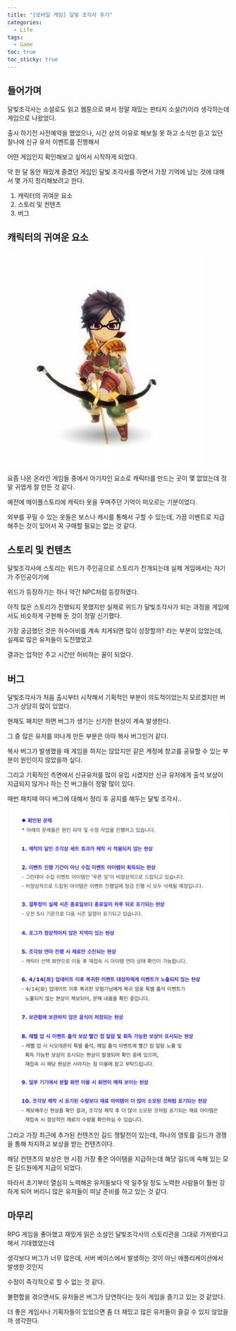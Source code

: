 ```yaml
---
title: "[모바일 게임] 달빛 조각사 후기"
categories:
  - Life
tags:
  - Game
toc: true
toc_sticky: true  
---
```


## 들어가며 
달빛조각사는 소설로도 읽고 웹툰으로 봐서 정말 재밌는 판타지 소설(?)이라 생각하는데 게임으로 나왔었다.

출시 하기전 사전예약을 했었으나, 시간 상의 이유로 해보질 못 하고 소식만 듣고 있던 찰나에 신규 유저 이벤트를 진행해서

어떤 게임인지 확인해보고 싶어서 시작하게 되었다.
 
약 한 달 동안 재밌게 즐겼던 게임인 달빛 조각사를 하면서 가장 기억에 남는 것에 대해서 몇 가지 정리해보려고 한다.

1. 캐릭터의 귀여운 요소
2. 스토리 및 컨텐츠
3. 버그

## 캐릭터의 귀여운 요소

![moon light](/assets/images/life/moonlight-1.jpg)

요즘 나온 온라인 게임들 중에서 아기자인 요소로 캐릭터를 만드는 곳이 몇 없었는데
정말 귀엽게 잘 만든 것 같다.

예전에 메이플스토리에 캐릭터 옷을 꾸며주던 기억이 떠오르는 기분이었다.

외부를 꾸밀 수 있는 옷들은 보스나 캐시를 통해서 구할 수 있는데, 가끔 이벤트로 지급해주는 것이 있어서 
꼭 구매할 필요는 없는 것 같다.


## 스토리 및 컨텐츠
달빛조각사에 스토리는 위드가 주인공으로 스토리가 전개되는데 실제 게임에서는 자기가 주인공이기에 

위드가 등장하기는 하나 약간 NPC처럼 등장하였다.

아직 많은 스토리가 진행되지 못했지만 실제로 위드가 달빛조각사가 되는 과정을 게임에서도 비슷하게 구현해 둔 것이 정말 신기했다.

가장 궁금했던 것은 허수아비를 계속 치게되면 많이 성장할까? 라는 부분이 있었는데, 실제로 많은 유저들이 도전했었고

결과는 업적만 주고 시간만 허비하는 꼴이 되었다.


## 버그


달빛조각사가 처음 출시부터 시작해서 기획적인 부분이 의도적이었는지 모르겠지만 버그가 상당히 많이 있었다.

현재도 패치만 하면 버그가 생기는 신기한 현상이 계속 발생한다.

그 중 많은 유저를 떠나게 만든 부분은 아마 복사 버그인거 같다. 

복사 버그가 발생했을 때 게임을 하지는 않았지만 같은 계정에 창고를 공유할 수 있는 부분이 원인이지 않았을까 싶다.

그리고 기획적인 측면에서 신규유저를 많이 유입 시켰지만 신규 유저에게 출석 보상이 지급되지 않거나 하는 잔 버그들이 정말 많이 있다.

매번 패치때 마다 버그에 대해서 정리 후 공지를 해두는 달빛 조각사..

![moon light bug](/assets/images/life/moon-light-bug.png)

그리고 가장 최근에 추가된 컨텐츠인 길드 쟁탈전이 있는데, 하나의 영토를 길드가 경쟁을 통해 차지하고 보상을 받는 컨텐츠이다.

해당 컨텐츠의 보상은 현 시점 가장 좋은 아이템을 지급하는데 해당 길드에 속해 있는 모든 길드원에게 지급이 되었다.

따라서 초기부터 열심히 노력해온 유저들보다 약 일주일 정도 노력한 사람들이 훨씬 강하게 되어 버리니 많은 유저들이 떠날 준비를 하고 있는 것 같다.


## 마무리
RPG 게임을 좋아했고 재밌게 읽은 소설인 달빛조각사의 스토리관을 그대로 가져왔다고 해서 기대했었는데

생각보다 버그가 너무 많은데, 서버 베이스에서 발생하는 것이 아닌 애플리케이션에서 발생한 것인지

수정이 즉각적으로 할 수 없는 것 같다.

불편함을 겪으면서도 유저들은 버그가 당연하다는 듯이 게임을 즐기고 있는 것 같았다.

더 좋은 게임사나 기획자들이 있었으면 좀 더 재밌고 많은 유저들이 즐길 수 있지 않았을까 생각한다.
